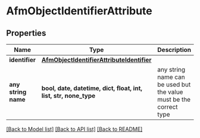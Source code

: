 # AfmObjectIdentifierAttribute


## Properties
Name | Type | Description | Notes
------------ | ------------- | ------------- | -------------
**identifier** | [**AfmObjectIdentifierAttributeIdentifier**](AfmObjectIdentifierAttributeIdentifier.md) |  | 
**any string name** | **bool, date, datetime, dict, float, int, list, str, none_type** | any string name can be used but the value must be the correct type | [optional]

[[Back to Model list]](../README.md#documentation-for-models) [[Back to API list]](../README.md#documentation-for-api-endpoints) [[Back to README]](../README.md)


